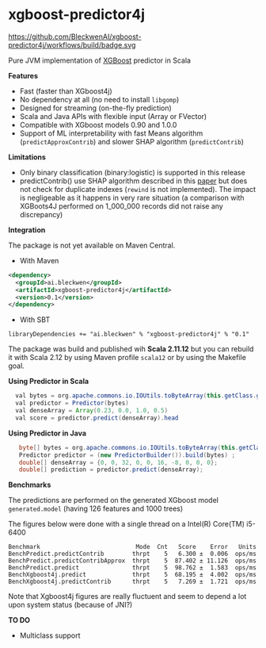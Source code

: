 xgboost-predictor4j
===================

https://github.com/BleckwenAI/xgboost-predictor4j/workflows/build/badge.svg


Pure JVM implementation of [XGBoost](https://github.com/dmlc/xgboost/) predictor in Scala

**Features**
* Fast (faster than XGboost4j)
* No dependency at all (no need to install `libgomp`)
* Designed for streaming (on-the-fly prediction)
* Scala and Java APIs with flexible input (Array or FVector)
* Compatible with XGboost models 0.90 and 1.0.0 
* Support of ML interpretability with fast Means algorithm (`predictApproxContrib`) and slower SHAP algorithm (`predictContrib`)

**Limitations**
* Only binary classification (binary:logistic) is supported in this release
* predictContrib() use SHAP algorithm described in this [paper](https://arxiv.org/pdf/1802.03888.pdf) but does not check for duplicate indexes (`rewind` is not implemented).
The impact is negligeable as it happens in very rare situation (a comparison with XGBoots4J performed on 1_000_000 records did not raise any discrepancy)

**Integration**

The package is not yet available on Maven Central.

* With Maven 
```xml
<dependency>
  <groupId>ai.bleckwen</groupId>
  <artifactId>xgboost-predictor4j</artifactId>
  <version>0.1</version>
</dependency>
```
* With SBT
```
libraryDependencies += "ai.bleckwen" % "xgboost-predictor4j" % "0.1"
```

The package was build and published wih **Scala 2.11.12** but you can rebuild it with Scala 2.12 by using Maven profile `scala12` or by using the Makefile goal. 

**Using Predictor in Scala**

```java
  val bytes = org.apache.commons.io.IOUtils.toByteArray(this.getClass.getResourceAsStream("my model path"))
  val predictor = Predictor(bytes)
  val denseArray = Array(0.23, 0.0, 1.0, 0.5)
  val score = predictor.predict(denseArray).head
```

**Using Predictor in Java**

```java
   byte[] bytes = org.apache.commons.io.IOUtils.toByteArray(this.getClass().getResourceAsStream("my model path"));
   Predictor predictor = (new PredictorBuilder()).build(bytes) ;
   double[] denseArray = {0, 0, 32, 0, 0, 16, -8, 0, 0, 0};
   double[] prediction = predictor.predict(denseArray);
```

**Benchmarks**

The predictions are performed on the generated XGboost model `generated.model` (having 126 features and 1000 trees)
  
The figures below were done with a single thread on a Intel(R) Core(TM) i5-6400
```
Benchmark                           Mode  Cnt   Score    Error   Units
BenchPredict.predictContrib        thrpt    5   6.300 ±  0.006  ops/ms
BenchPredict.predictContribApprox  thrpt    5  87.402 ± 11.126  ops/ms
BenchPredict.predict               thrpt    5  98.762 ±  1.583  ops/ms
BenchXgboost4j.predict             thrpt    5  68.195 ±  4.002  ops/ms
BenchXgboost4j.predictContrib      thrpt    5   7.269 ±  1.721  ops/ms
```

Note that Xgboost4j figures are really fluctuent and seem to depend a lot upon system status (because of JNI?)

**TO DO**
* Multiclass support

